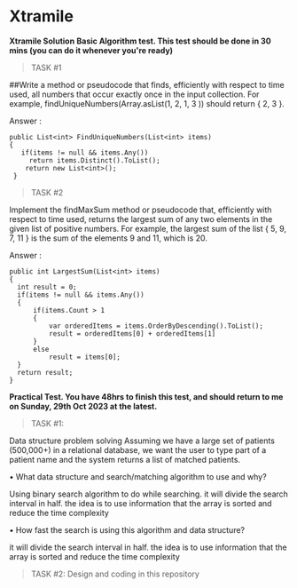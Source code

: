 # Xtramile
**Xtramile Solution**
**Basic Algorithm test. This test should be done in 30 mins (you can do it whenever you're ready)**
  >TASK #1
  
  ##Write a method or pseudocode that finds, efficiently with respect to time used, all numbers that
  occur exactly once in the input collection.
  For example, findUniqueNumbers(Array.asList(1, 2, 1, 3 )) should return { 2, 3 }.
  
  Answer :
  ```
  public List<int> FindUniqueNumbers(List<int> items)
  {  	
     if(items != null && items.Any())
       return items.Distinct().ToList();
  	  return new List<int>();
   }
  ```
  
  
  >TASK #2
  
  Implement the findMaxSum method or pseudocode that, efficiently with respect to time used,
  returns the largest sum of any two elements in the given list of positive numbers.
  For example, the largest sum of the list { 5, 9, 7, 11 } is the sum of the elements 9 and 11, which
  is 20.
  
  Answer :
  ```
  public int LargestSum(List<int> items)
  {
  	int result = 0;
  	if(items != null && items.Any())
  	{
  		if(items.Count > 1
  		{
  			var orderedItems = items.OrderByDescending().ToList();
  			result = orderedItems[0] + orderedItems[1] 
  		}
  		else
  			result = items[0];
  	}
  	return result;
  }
  ```

**Practical Test. You have 48hrs to finish this test, and should return to me on Sunday, 29th Oct 2023 at the latest.**

>TASK #1:

Data structure problem solving 
  Assuming we have a large set of patients (500,000+) in a relational database, we want the user
  to type part of a patient name and the system returns a list of matched patients.
  
  • What data structure and search/matching algorithm to use and why?
  
  Using binary search algorithm to do while searching. it will divide the search interval in half. the idea is to use information that the array is sorted and reduce the time complexity
  
  • How fast the search is using this algorithm and data structure?
  
  it will divide the search interval in half. the idea is to use information that the array is sorted and reduce the time complexity

>TASK #2: Design and coding
in this repository
